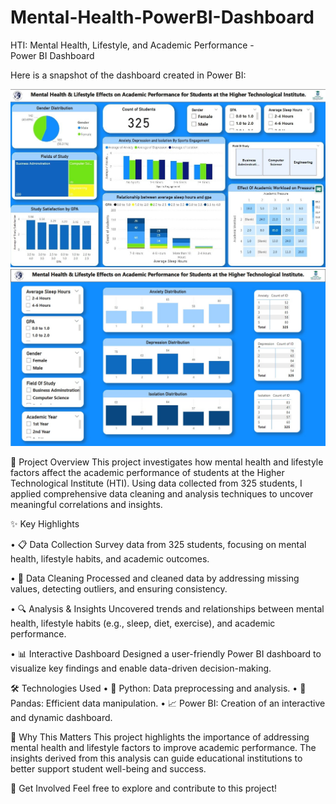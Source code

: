 # Mental-Health-PowerBI-Dashboard
HTI: Mental Health, Lifestyle, and Academic Performance - Power BI Dashboard

Here is a snapshot of the dashboard created in Power BI: 

  ![Page 1](./Page%201.jpg)  
  ![Page 2](./Page%202.jpg)  


🌟 Project Overview
This project investigates how mental health and lifestyle factors affect the academic performance of students at the Higher Technological Institute (HTI). Using data collected from 325 students, I applied comprehensive data cleaning and analysis techniques to uncover meaningful correlations and insights.

✨ Key Highlights

• 📋 Data Collection
Survey data from 325 students, focusing on mental health, lifestyle habits, and academic outcomes.

• 🧹 Data Cleaning
Processed and cleaned data by addressing missing values, detecting outliers, and ensuring consistency.

• 🔍 Analysis & Insights
Uncovered trends and relationships between mental health, lifestyle habits (e.g., sleep, diet, exercise), and academic performance.

• 📊 Interactive Dashboard
Designed a user-friendly Power BI dashboard to visualize key findings and enable data-driven decision-making.

🛠️ Technologies Used
• 🐍 Python: Data preprocessing and analysis.
• 📑 Pandas: Efficient data manipulation.
• 📈 Power BI: Creation of an interactive and dynamic dashboard.

🎯 Why This Matters
This project highlights the importance of addressing mental health and lifestyle factors to improve academic performance. The insights derived from this analysis can guide educational institutions to better support student well-being and success.

🤝 Get Involved
Feel free to explore and contribute to this project!



